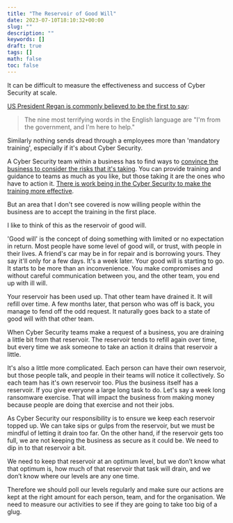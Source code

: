 ```yaml
---
title: "The Reservoir of Good Will"
date: 2023-07-10T18:10:32+00:00
slug: ""
description: ""
keywords: []
draft: true
tags: []
math: false
toc: false
---
```


It can be difficult to measure the effectiveness and success of Cyber Security at scale.

[US President Regan is commonly believed to be the first to say](https://politics.stackexchange.com/questions/25691/what-did-reagan-mean-when-he-said-the-nine-most-terrifying-words-in-the-englis):

> The nine most terrifying words in the English language are "I'm from the government, and I'm here to help." 

Similarly nothing sends dread through a employees more than 'mandatory training', especially if it's about Cyber Security.

A Cyber Security team within a business has to find ways to [convince the business to consider the risks that it's taking](./security-communication.md). You can provide training and guidance to teams as much as you like, but those taking it are the ones who have to action it. [There is work being in the Cyber Security to make the training more effective](./social-marketing.md).

But an area that I don't see covered is now willing people within the business are to accept the training in the first place.

I like to think of this as the reservoir of good will.

'Good will' is the concept of doing something with limited or no expectation in return. Most people have some level of good will, or trust, with people in their lives. A friend's car may be in for repair and is borrowing yours. They say it'll only for a few days. It's a week later. Your good will is starting to go. It starts to be more than an inconvenience. You make compromises and without careful communication between you, and the other team, you end up with ill will.

Your reservoir has been used up. That other team have drained it. It will refill over time. A few months later, that person who was off is back, you manage to fend off the odd request. It naturally goes back to a state of good will with that other team.

When Cyber Security teams make a request of a business, you are draining a little bit from that reservoir. The reservoir tends to refill again over time, but every time we ask someone to take an action it drains that reservoir a little.

It's also a little more complicated. Each person can have their own reservoir, but those people talk, and people in their teams will notice it collectively. So each team has it's own reservoir too. Plus the business itself has a reservoir. If you give everyone a large long task to do. Let's say a week long ransomware exercise. That will impact the business from making money because people are doing that exercise and not their jobs.

As Cyber Security our responsibility is to ensure we keep each reservoir topped up. We can take sips or gulps from the reservoir, but we must be mindful of letting it drain too far. On the other hand, if the reservoir gets too full, we are not keeping the business as secure as it could be. We need to dip in to that reservoir a bit.

We need to keep that reservoir at an optimum level, but we don’t know what that optimum is, how much of that reservoir that task will drain, and we don’t know where our levels are any one time.

Therefore we should poll our levels regularly and make sure our actions are kept at the right amount for each person, team, and for the organisation. We need to measure our activities to see if they are going to take too big of a glug.
